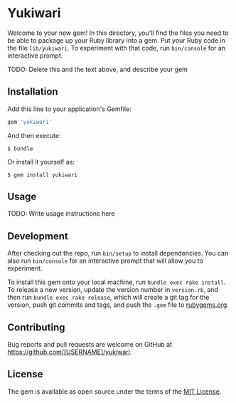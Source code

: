 # Yukiwari

Welcome to your new gem! In this directory, you'll find the files you need to be able to package up your Ruby library into a gem. Put your Ruby code in the file `lib/yukiwari`. To experiment with that code, run `bin/console` for an interactive prompt.

TODO: Delete this and the text above, and describe your gem

## Installation

Add this line to your application's Gemfile:

```ruby
gem 'yukiwari'
```

And then execute:

    $ bundle

Or install it yourself as:

    $ gem install yukiwari

## Usage

TODO: Write usage instructions here

## Development

After checking out the repo, run `bin/setup` to install dependencies. You can also run `bin/console` for an interactive prompt that will allow you to experiment.

To install this gem onto your local machine, run `bundle exec rake install`. To release a new version, update the version number in `version.rb`, and then run `bundle exec rake release`, which will create a git tag for the version, push git commits and tags, and push the `.gem` file to [rubygems.org](https://rubygems.org).

## Contributing

Bug reports and pull requests are welcome on GitHub at https://github.com/[USERNAME]/yukiwari.


## License

The gem is available as open source under the terms of the [MIT License](http://opensource.org/licenses/MIT).

